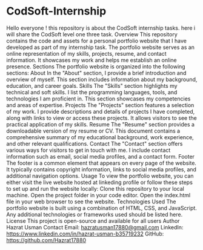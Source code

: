 # CodSoft-Internship
Hello everyone ! this repository is about the CodSoft internship tasks. here i will share the CodSoft level one three task.
Overview
This repository contains the code and assets for a personal portfolio website that I have developed as part of my internship task. The portfolio website serves as an online representation of my skills, projects, resume, and contact information. It showcases my work and helps me establish an online presence.
Sections
The portfolio website is organized into the following sections:
About
In the "About" section, I provide a brief introduction and overview of myself. This section includes information about my background, education, and career goals.
Skills
The "Skills" section highlights my technical and soft skills. I list the programming languages, tools, and technologies I am proficient in. This section showcases my competencies and areas of expertise.
Projects
The "Projects" section features a selection of my work. I provide descriptions and details of projects I have completed, along with links to view or access these projects. It allows visitors to see the practical application of my skills.
Resume
The "Resume" section provides a downloadable version of my resume or CV. This document contains a comprehensive summary of my educational background, work experience, and other relevant qualifications.
Contact
The "Contact" section offers various ways for visitors to get in touch with me. I include contact information such as email, social media profiles, and a contact form.
Footer
The footer is a common element that appears on every page of the website. It typically contains copyright information, links to social media profiles, and additional navigation options.
Usage
To view the portfolio website, you can either visit the live website hosted at linkeding profile  or follow these steps to set up and run the website locally:
Clone this repository to your local machine.
Open the project folder in your code editor.
Open the index.html file in your web browser to see the website.
Technologies Used
The portfolio website is built using a combination of HTML, CSS, and JavaScript. Any additional technologies or frameworks used should be listed here.
License
This project is open-source and available for all users
Author
Hazrat Usman
Contact
Email: hazratusman17880@gmail.com
LinkedIn: https://www.linkedin.com/in/hazrat-usman-b35719232
GitHub: https://github.com/Hazrat17880

